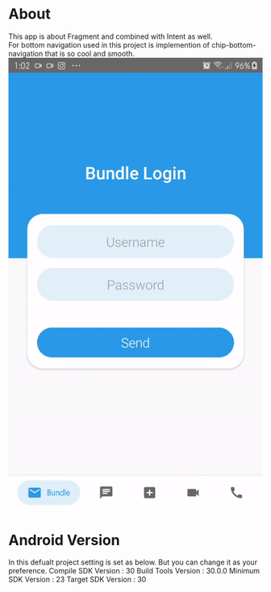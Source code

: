 # About
This app is about Fragment and combined with Intent as well. <br />
For bottom navigation used in this project is implemention of chip-bottom-navigation that is so cool and smooth. <br />
![](fragment-intent-app.gif)

# Android Version
In this defualt project setting is set as below. But you can change it as your preference.
Compile SDK Version : 30
Build Tools Version : 30.0.0
Minimum SDK Version : 23
Target SDK Version : 30
